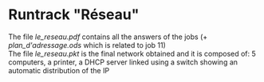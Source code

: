 # Runtrack "Réseau"
The file *le_reseau.pdf* contains all the answers of the jobs (+ *plan_d'adressage.ods* which is related to job 11)
<br>
The file *le_reseau.pkt* is the final network obtained and it is composed of: 5 computers, a printer, a DHCP server linked using a switch showing an automatic distribution of the IP
